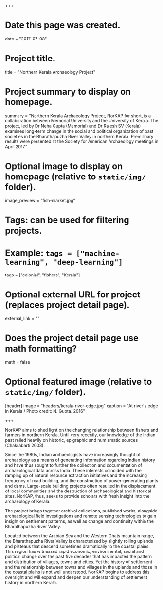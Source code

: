 +++
# Date this page was created.
date = "2017-07-08"

# Project title.
title = "Northern Kerala Archaeology Project"

# Project summary to display on homepage.
summary = "Northern Kerala Archaeology Project, NorKAP for short, is a collaboration between Memorial University and the University of Kerala. The project, led by Dr Neha Gupta (Memorial) and Dr Rajesh SV (Kerala) examines long-term change in the social and political organization of past societies in the Bharathapuzha River Valley in northern Kerala. Premilinary results were presented at the Society for American Archaeology meetings in April 2017."

# Optional image to display on homepage (relative to `static/img/` folder).
image_preview = "fish-market.jpg"

# Tags: can be used for filtering projects.
# Example: `tags = ["machine-learning", "deep-learning"]`
tags = ["colonial", "fishers", "Kerala"]

# Optional external URL for project (replaces project detail page).
external_link = ""

# Does the project detail page use math formatting?
math = false

# Optional featured image (relative to `static/img/` folder).
[header]
image = "headers/kerala-river-edge.jpg"
caption = "At river's edge in Kerala / Photo credit: N. Gupta, 2016"

+++

NorKAP aims to shed light on the changing relationship between fishers and farmers in northern Kerala. Until very recently, our knowledge of the Indian past relied heavily on historic, epigraphic and numismatic sources (Chakrabarti 2003).

Since the 1980s, Indian archaeologists have increasingly thought of archaeology as a means of generating information regarding Indian history and have thus sought to further the collection and documentation of archaeological data across India. These interests coincided with the ramping up of natural resource extraction initiatives and the increasing frequency of road building, and the construction of power-generating plants and dams. Large-scale building projects often resulted in the displacement of local communities and the destruction of archaeological and historical sites. NorKAP, thus, seeks to provide scholars with fresh insight into the archaeology of Kerala.

The project brings together archival collections, published works, alongside archaeological field investigations and remote sensing technologies to gain insight on settlement patterns, as well as change and continuity within the Bharathapuzha River Valley.

Located between the Arabian Sea and the Western Ghats mountain range, the Bharathapuzha River Valley is characterized by slightly rolling uplands and plateaus that descend sometimes dramatically to the coastal plains. This region has witnessed rapid economic, environmental, social and political change over the past five decades that has impacted the pattern and distribution of villages, towns and cities. Yet the history of settlement and the relationship between towns and villages in the uplands and those in the coastal plains is not well understood. NorKAP begins to address this oversight and will expand and deepen our understanding of settlement history in northern Kerala.
